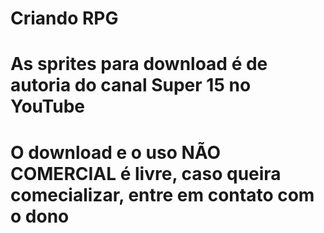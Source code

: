 # Criando RPG #
# As sprites para download é de autoria do canal Super 15 no YouTube #
# O download e o uso NÃO COMERCIAL é livre, caso queira comecializar, entre em contato com o dono #
